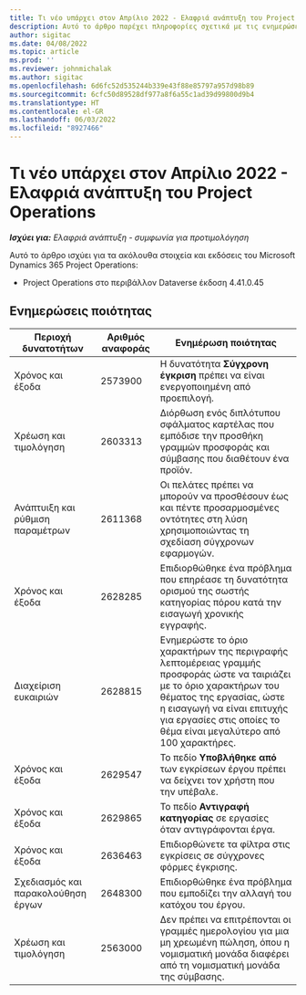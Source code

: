 ```yaml
---
title: Τι νέο υπάρχει στον Απρίλιο 2022 - Ελαφριά ανάπτυξη του Project Operations
description: Αυτό το άρθρο παρέχει πληροφορίες σχετικά με τις ενημερώσεις ποιότητας που είναι διαθέσιμες στην έκδοση Απριλίου 2022 της ελαφριάς ανάπτυξης του Microsoft Dynamics 365 Project Operations.
author: sigitac
ms.date: 04/08/2022
ms.topic: article
ms.prod: ''
ms.reviewer: johnmichalak
ms.author: sigitac
ms.openlocfilehash: 6d6fc52d535244b339e43f88e85797a957d98b89
ms.sourcegitcommit: 6cfc50d89528df977a8f6a55c1ad39d99800d9b4
ms.translationtype: HT
ms.contentlocale: el-GR
ms.lasthandoff: 06/03/2022
ms.locfileid: "8927466"
---
```

# <a name="whats-new-april-2022---project-operations-lite-deployment"></a>Τι νέο υπάρχει στον Απρίλιο 2022 - Ελαφριά ανάπτυξη του Project Operations

_**Ισχύει για:** Ελαφριά ανάπτυξη - συμφωνία για προτιμολόγηση_

Αυτό το άρθρο ισχύει για τα ακόλουθα στοιχεία και εκδόσεις του Microsoft Dynamics 365 Project Operations:

- Project Operations στο περιβάλλον Dataverse έκδοση 4.41.0.45

## <a name="quality-updates"></a>Ενημερώσεις ποιότητας

| Περιοχή δυνατοτήτων | Αριθμός αναφοράς | Ενημέρωση ποιότητας |
| --- | --- | --- |
| Χρόνος και έξοδα | 2573900 | Η δυνατότητα **Σύγχρονη έγκριση** πρέπει να είναι ενεργοποιημένη από προεπιλογή. |
| Χρέωση και τιμολόγηση | 2603313 | Διόρθωση ενός διπλότυπου σφάλματος καρτέλας που εμπόδισε την προσθήκη γραμμών προσφοράς και σύμβασης που διαθέτουν ένα προϊόν. |
| Ανάπτυιξη και ρύθμιση παραμέτρων | 2611368 | Οι πελάτες πρέπει να μπορούν να προσθέσουν έως και πέντε προσαρμοσμένες οντότητες στη λύση χρησιμοποιώντας τη σχεδίαση σύγχρονων εφαρμογών. |
| Χρόνος και έξοδα | 2628285 | Επιδιορθώθηκε ένα πρόβλημα που επηρέασε τη δυνατότητα ορισμού της σωστής κατηγορίας πόρου κατά την εισαγωγή χρονικής εγγραφής. |
| Διαχείριση ευκαιριών| 2628815 | Ενημερώστε το όριο χαρακτήρων της περιγραφής λεπτομέρειας γραμμής προσφοράς ώστε να ταιριάζει με το όριο χαρακτήρων του θέματος της εργασίας, ώστε η εισαγωγή να είναι επιτυχής για εργασίες στις οποίες το θέμα είναι μεγαλύτερο από 100 χαρακτήρες. |
| Χρόνος και έξοδα| 2629547 | Το πεδίο **Υποβλήθηκε από** των εγκρίσεων έργου πρέπει να δείχνει τον χρήστη που την υπέβαλε. |
| Χρόνος και έξοδα| 2629865 | Το πεδίο **Αντιγραφή κατηγορίας** σε εργασίες όταν αντιγράφονται έργα. |
| Χρόνος και έξοδα| 2636463 | Επιδιορθώνετε τα φίλτρα στις εγκρίσεις σε σύγχρονες φόρμες έγκρισης. |
| Σχεδιασμός και παρακολούθηση έργων | 2648300 | Επιδιορθώθηκε ένα πρόβλημα που εμποδίζει την αλλαγή του κατόχου του έργου. |
| Χρέωση και τιμολόγηση | 2563000 | Δεν πρέπει να επιτρέπονται οι γραμμές ημερολογίου για μια μη χρεωμένη πώληση, όπου η νομισματική μονάδα διαφέρει από τη νομισματική μονάδα της σύμβασης. |

